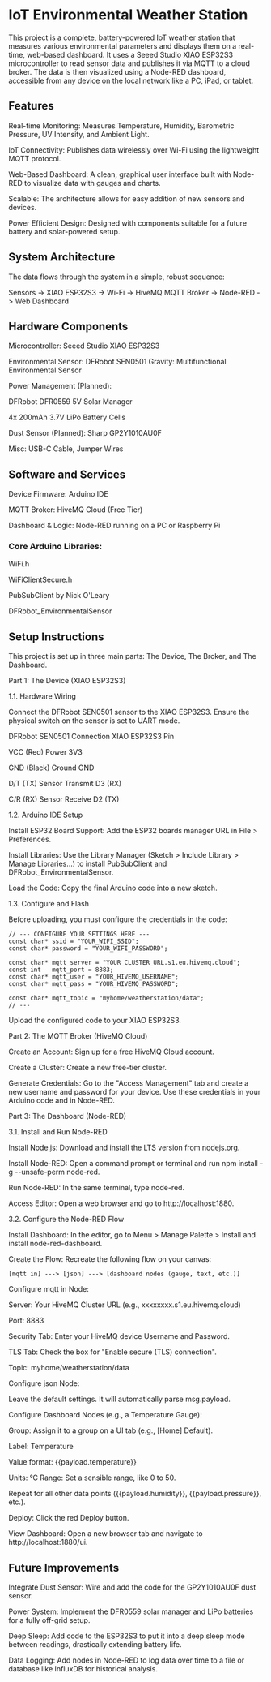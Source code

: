 # IoT Environmental Weather Station
This project is a complete, battery-powered IoT weather station that measures various environmental parameters and displays them on a real-time, web-based dashboard. It uses a Seeed Studio XIAO ESP32S3 microcontroller to read sensor data and publishes it via MQTT to a cloud broker. The data is then visualized using a Node-RED dashboard, accessible from any device on the local network like a PC, iPad, or tablet.
## Features

Real-time Monitoring: Measures Temperature, Humidity, Barometric Pressure, UV Intensity, and Ambient Light.

IoT Connectivity: Publishes data wirelessly over Wi-Fi using the lightweight MQTT protocol.

Web-Based Dashboard: A clean, graphical user interface built with Node-RED to visualize data with gauges and charts.

Scalable: The architecture allows for easy addition of new sensors and devices.

Power Efficient Design: Designed with components suitable for a future battery and solar-powered setup.

## System Architecture

The data flows through the system in a simple, robust sequence:

Sensors -> XIAO ESP32S3 -> Wi-Fi -> HiveMQ MQTT Broker -> Node-RED -> Web Dashboard

## Hardware Components

Microcontroller: Seeed Studio XIAO ESP32S3

Environmental Sensor: DFRobot SEN0501 Gravity: Multifunctional Environmental Sensor

Power Management (Planned):

DFRobot DFR0559 5V Solar Manager

4x 200mAh 3.7V LiPo Battery Cells

Dust Sensor (Planned): Sharp GP2Y1010AU0F

Misc: USB-C Cable, Jumper Wires

## Software and Services

Device Firmware: Arduino IDE

MQTT Broker: HiveMQ Cloud (Free Tier)

Dashboard & Logic: Node-RED running on a PC or Raspberry Pi

### Core Arduino Libraries:

WiFi.h

WiFiClientSecure.h

PubSubClient by Nick O'Leary

DFRobot_EnvironmentalSensor

## Setup Instructions

This project is set up in three main parts: The Device, The Broker, and The Dashboard.

Part 1: The Device (XIAO ESP32S3)

1.1. Hardware Wiring

Connect the DFRobot SEN0501 sensor to the XIAO ESP32S3. Ensure the physical switch on the sensor is set to UART mode.

DFRobot SEN0501	Connection	XIAO ESP32S3 Pin

VCC (Red)	Power	3V3

GND (Black)	Ground	GND

D/T (TX)	Sensor Transmit	D3 (RX)

C/R (RX)	Sensor Receive	D2 (TX)

1.2. Arduino IDE Setup

Install ESP32 Board Support: Add the ESP32 boards manager URL in File > Preferences.

Install Libraries: Use the Library Manager (Sketch > Include Library > Manage Libraries...) to install PubSubClient and DFRobot_EnvironmentalSensor.

Load the Code: Copy the final Arduino code into a new sketch.

1.3. Configure and Flash

Before uploading, you must configure the credentials in the code:

```
// --- CONFIGURE YOUR SETTINGS HERE ---
const char* ssid = "YOUR_WIFI_SSID";
const char* password = "YOUR_WIFI_PASSWORD";

const char* mqtt_server = "YOUR_CLUSTER_URL.s1.eu.hivemq.cloud";
const int   mqtt_port = 8883;
const char* mqtt_user = "YOUR_HIVEMQ_USERNAME";
const char* mqtt_pass = "YOUR_HIVEMQ_PASSWORD";

const char* mqtt_topic = "myhome/weatherstation/data";
// ---
```
Upload the configured code to your XIAO ESP32S3.

Part 2: The MQTT Broker (HiveMQ Cloud)

Create an Account: Sign up for a free HiveMQ Cloud account.

Create a Cluster: Create a new free-tier cluster.

Generate Credentials: Go to the "Access Management" tab and create a new username and password for your device. Use these credentials in your Arduino code and in Node-RED.

Part 3: The Dashboard (Node-RED)

3.1. Install and Run Node-RED

Install Node.js: Download and install the LTS version from nodejs.org.

Install Node-RED: Open a command prompt or terminal and run npm install -g --unsafe-perm node-red.

Run Node-RED: In the same terminal, type node-red.

Access Editor: Open a web browser and go to http://localhost:1880.

3.2. Configure the Node-RED Flow

Install Dashboard: In the editor, go to Menu > Manage Palette > Install and install node-red-dashboard.

Create the Flow: Recreate the following flow on your canvas:
```
[mqtt in] ---> [json] ---> [dashboard nodes (gauge, text, etc.)]
```
Configure mqtt in Node:

Server: Your HiveMQ Cluster URL (e.g., xxxxxxxx.s1.eu.hivemq.cloud)

Port: 8883

Security Tab: Enter your HiveMQ device Username and Password.

TLS Tab: Check the box for "Enable secure (TLS) connection".

Topic: myhome/weatherstation/data

Configure json Node:

Leave the default settings. It will automatically parse msg.payload.

Configure Dashboard Nodes (e.g., a Temperature Gauge):

Group: Assign it to a group on a UI tab (e.g., [Home] Default).

Label: Temperature

Value format: {{payload.temperature}}

Units: °C
Range: Set a sensible range, like 0 to 50.

Repeat for all other data points ({{payload.humidity}}, {{payload.pressure}}, etc.).

Deploy: Click the red Deploy button.

View Dashboard: Open a new browser tab and navigate to http://localhost:1880/ui.

## Future Improvements

Integrate Dust Sensor: Wire and add the code for the GP2Y1010AU0F dust sensor.

Power System: Implement the DFR0559 solar manager and LiPo batteries for a fully off-grid setup.

Deep Sleep: Add code to the ESP32S3 to put it into a deep sleep mode between readings, drastically extending battery life.

Data Logging: Add nodes in Node-RED to log data over time to a file or database like InfluxDB for historical analysis.
